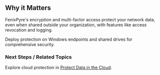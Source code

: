 
## Why it Matters
FenixPyre's encryption and multi-factor access protect your network data, even when shared outside your organization, with features like access revocation and logging.

Deploy protection on Windows endpoints and shared drives for comprehensive security.

### Next Steps / Related Topics
Explore cloud protection in [Protect Data in the Cloud](/07-features/protect-data-in-cloud.md).
